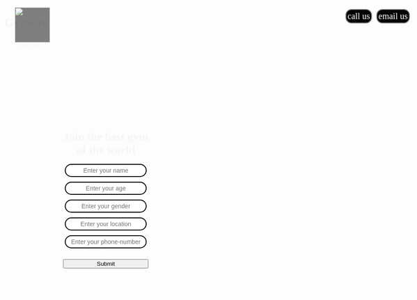 # Gymsite
<!DOCTYPE html>
<html lang="en">
<head>
    <meta charset="UTF-8">
    <meta http-equiv="X-UA-Compatible" content="IE=edge">
    <meta name="viewport" content="width=device-width, initial-scale=1.0">
    <title>GYM FITNESS</title>
</head>
<link rel="font" href="https://fonts.google.com/specimen/Nerko+One">
<link rel="stylesheet" href="css/style.css">
<style>
    body {
        /*Css reset*/
        font-family: Nerko One;
        margin: 10px;
        padding: 0px ;
        color: whitesmoke;
        background: url("img1/go.jpeg");
        background-repeat: no-repeat;
        background-size: 100%;
    }
    .left {
        position: absolute;
        left: 34px;
        top: 20px;
    }
    .mid {
        display: block;
        width: 50%;
        margin: 20px auto;
        height: 40px;
    }
    .right {
        position: absolute;
        right: 15px;
        top: 20px;
        display: inline-block;

    }
    .navbar {
        display: inline-block;
        padding-left: 0%;
        padding-right: 0%;
        margin-top: 5px;
        margin-bottom: 5px;
        margin-right: 5px;
    }
    .navbar li {
        display: inline;
        font-size: 20px;
    }
    .navbar li a {
        color: white;
        text-decoration: none;
        padding: 4px 13px;
    }
    .navbar li a:hover, .navbar li a:active {
        color: grey;
        text-decoration: underline;
        
    }
    .left img {
        width: 81px;
        background-color: black;
        filter:opacity(50%);
    }
    .left div {
        text-align: center;
        line-height: 6px;
    }
    .btn {
        margin: 4px 3px;
        color: white;
        background-color: black;
        padding: 3px 3px;
        border: 2px solid grey;
        border-radius: 14px;
        font-size: 20px;
        cursor: pionter;
        font-family: Nerko One;
    }
    .btn:hover {
        background-color: grey;
    }
    .container {
        border: 2px solid white;
        text-align: center;
        margin: 100px 100px;
        padding: 33px;
        width: 39%;
        border-radius: 8px;
        font-size: small;
    }
    .form-group input {
        text-align: center;
        display: block;
        width: 188px;
        padding: 5px;
        border: 2px solid black;
        margin: 11px auto;
        border-radius: 23px;
        font-size: 14px;
    }
    .container button {
        display:block;
        width: 196px;
        margin: 25px auto;
    }
</style>
<body>
    <header class="header">
        <div class="left">
            <img src="img1/gym.png" alt="">
            <div>Gym Fitness</div>
        </div>
        <div class="mid">
            <ul class="navbar">
                <li><a href="#">Home</a></li>
                <li><a href="#">About us</a></li>
                <li><a href="#">Fitness calculator</a></li>
                <li><a href="#">Contact us</a></li>
            </ul>
        </div>
        <div class="right">
            <button class="btn">call us</button>
            <button class="btn">email us</button>
        </div>
    </header>
    <div class="container">
        <h1>Join the best gym of the world</h1>
        <form action="no-action.php">
            <div class="form-group">
                <input type="text" placeholder="Enter your name">
            </div>
            <div class="form-group">
                <input type="text" placeholder="Enter your age">
            </div>
            <div class="form-group">
                <input type="text" placeholder="Enter your gender">
            </div>
            <div class="form-group">
                <input type="text" placeholder="Enter your location">
            </div>
            <div class="form-group">
                <input type="text" placeholder="Enter your phone-number">
            </div>
            <button type="submit">Submit</button>
        </form>
    </div>
</body>
</html>
